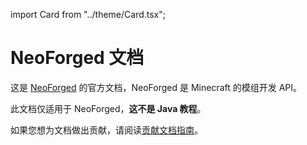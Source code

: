 import Card from "../theme/Card.tsx";

# NeoForged 文档

这是 [NeoForged] 的官方文档，NeoForged 是 Minecraft 的模组开发 API。

此文档仅适用于 NeoForged，**这不是 Java 教程**。

如果您想为文档做出贡献，请阅读[贡献文档指南][contributing]。

<div class="container">
    <div class="row">
        <div class="col category">
            <Card
                title="NeoForge 文档"
                body="了解如何使用 NeoForge 创建您的第一个模组，并探索它提供的广泛 API。"
                link="/docs/gettingstarted/"
                linkTitle="开始学习"
            />
        </div>
    </div>
    <div class="row">
        <div class="col category">
            <Card
                title="工具链特性"
                body="了解 NeoForged 通过其 Gradle 插件提供的功能。"
                link="/toolchain/docs/"
                linkTitle="了解更多"
            />
        </div>
        <div class="col category">
            <Card
                title="入门指南"
                body="阅读 Minecraft 各版本之间的变化以及如何相应地更新您的模组。"
                link="/primer/docs/"
                linkTitle="阅读更多"
            />
        </div>
    </div>
    <div class="row">
        <div class="col category">
            <Card
                title="用户指南"
                body="了解如何在客户端或服务器环境中安装和使用 NeoForge。"
                link="/user/docs/"
                linkTitle="开始学习"
            />
        </div>
        <div class="col category">
            <Card
                title="整合包开发"
                body="了解如何使用 NeoForge 模组创建和调试整合包。"
                link="/modpack/docs/"
                linkTitle="开始学习"
            />
        </div>
    </div>
</div>

[NeoForged]: https://neoforged.net
[contributing]: ./contributing
